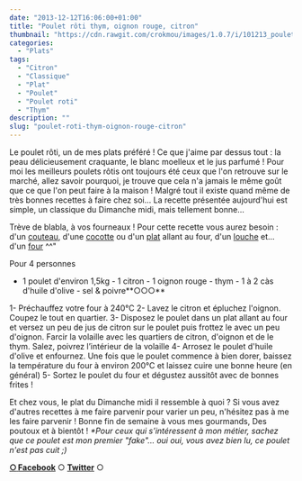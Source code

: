 ```yaml
---
date: "2013-12-12T16:06:00+01:00"
title: "Poulet rôti thym, oignon rouge, citron"
thumbnail: "https://cdn.rawgit.com/crokmou/images/1.0.7/i/101213_poulet_roti_thym_0001.jpg"
categories:
  - "Plats"
tags:
  - "Citron"
  - "Classique"
  - "Plat"
  - "Poulet"
  - "Poulet roti"
  - "Thym"
description: ""
slug: "poulet-roti-thym-oignon-rouge-citron"
---
```


Le poulet rôti, un de mes plats préféré ! Ce que j'aime par dessus tout : la peau délicieusement craquante, le blanc moelleux et le jus parfumé ! Pour moi les meilleurs poulets rôtis ont toujours été ceux que l'on retrouve sur le marché, allez savoir pourquoi, je trouve que cela n'a jamais le même goût que ce que l'on peut faire à la maison ! Malgré tout il existe quand même de très bonnes recettes à faire chez soi... La recette présentée aujourd'hui est simple, un classique du Dimanche midi, mais tellement bonne...

Trève de blabla, à vos fourneaux ! Pour cette recette vous aurez besoin : d'un [couteau](http://www.rueducommerce.fr/m/pl/malid:12468606), d'une [cocotte](http://www.rueducommerce.fr/m/pl/malid:90) ou d'un [plat](http://www.rueducommerce.fr/index/plat%20a%20rotir) allant au four, d'un [louche](http://www.rueducommerce.fr/m/pl/malid:48515365) et... d'un [four](http://www.rueducommerce.fr/m/pl/malid:9404136) ^^"

Pour 4 personnes

- 1 poulet d'environ 1,5kg - 1 citron - 1 oignon rouge - thym - 1 à 2 càs d'huile d'olive - sel & poivre**○○○**

1- Préchauffez votre four à 240°C 2- Lavez le citron et épluchez l'oignon. Coupez le tout en quartier. 3- Disposez le poulet dans un plat allant au four et versez un peu de jus de citron sur le poulet puis frottez le avec un peu d'oignon. Farcir la volaille avec les quartiers de citron, d'oignon et de le thym. Salez, poivrez l’intérieur de la volaille 4- Arrosez le poulet d'huile d'olive et enfournez. Une fois que le poulet commence à bien dorer, baissez la température du four à environ 200°C et laissez cuire une bonne heure (en général) 5- Sortez le poulet du four et dégustez aussitôt avec de bonnes frites !

Et chez vous, le plat du Dimanche midi il ressemble à quoi ? Si vous avez d'autres recettes à me faire parvenir pour varier un peu, n'hésitez pas à me les faire parvenir ! Bonne fin de semaine à vous mes gourmands, Des poutoux et à bientôt ! _*Pour ceux qui s’intéressent à mon métier, sachez que ce poulet est mon premier "fake"... oui oui, vous avez bien lu, ce poulet n'est pas cuit ;)_

[**○<span style="font-size: xx-small; margin: 0px; outline: 0px; padding: 0px;"><span style="font-family: Arial, Helvetica, sans-serif; margin: 0px; outline: 0px; padding: 0px;"> </span></span>Facebook**](https://www.facebook.com/pages/CroKMou/148093255259077) ○ [**Twitter**](https://twitter.com/Crokmou) ○